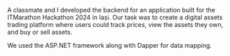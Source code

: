 A classmate and I developed the backend for an application built for the ITMarathon Hackathon 2024 in Iași. Our task was to create a digital assets trading platform where users could track prices, view the assets they own, and buy or sell assets.

We used the ASP.NET framework along with Dapper for data mapping.

